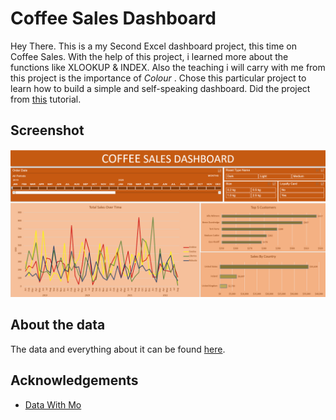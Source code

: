 # Coffee Sales Dashboard 

Hey There. This is a my Second Excel dashboard project, this time on Coffee Sales. With the help of this project, i learned more about the functions like XLOOKUP & INDEX. Also the teaching i will carry with me from this project is the importance of *Colour* . Chose this particular project to learn how to build a simple and self-speaking dashboard. Did the project from [this](https://www.youtube.com/watch?v=m13o5aqeCbM) tutorial.
## Screenshot

![image screenshot](https://github.com/AkhilBodi/My_Projects/blob/main/Excel%20Projects/Coffee%20Sales%20Dashboard/screenshot_coffee_sales.png)


## About the data

The data and everything about it can be found [here](https://www.youtube.com/watch?v=m13o5aqeCbM).
## Acknowledgements

 - [Data With Mo](https://datawithmo.com/)
 
